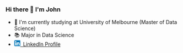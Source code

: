 ### Hi there 👋 I'm John
- 📕 I'm currently studying at University of Melbourne (Master of Data Science)
- 📚 Major in Data Science
- [<img alt="alt_text" width="16" height="16" src="image/linkin.png" />](https://www.linkedin.com/in/huan-z-741b1820a/)<a href="https://www.linkedin.com/in/huan-zhang-741b1820a/">&nbsp; LinkedIn Profile</a>

<!--
**zhh1212/zhh1212** is a ✨ _special_ ✨ repository becau
**zhh1212/zhh1212** is a ✨ _special_ ✨ repository because its `README.md` (this file) appears on your GitHub profile.

Here are some ideas to get you started:
- 📕 I'm studying at University of Melbourne (Bachelor of Science)
- 🌱 I’m currently major in Data Science
- 👯 I’m looking to collaborate on ...
- 🤔 I’m looking for help with ...
- 💬 Ask me about ...
- 📫 How to reach me: ...
- 😄 Pronouns: ...
- ⚡ Fun fact: ...
-->
